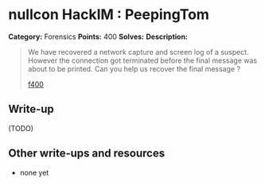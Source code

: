# nullcon HackIM : PeepingTom

**Category:** Forensics
**Points:** 400
**Solves:** 
**Description:**

> We have recovered a network capture and screen log of a suspect. However the connection got terminated before the final message was about to be printed. Can you help us recover the final message ?
> 
> 
> [f400](./f400.rar)


## Write-up

(TODO)

## Other write-ups and resources

* none yet
